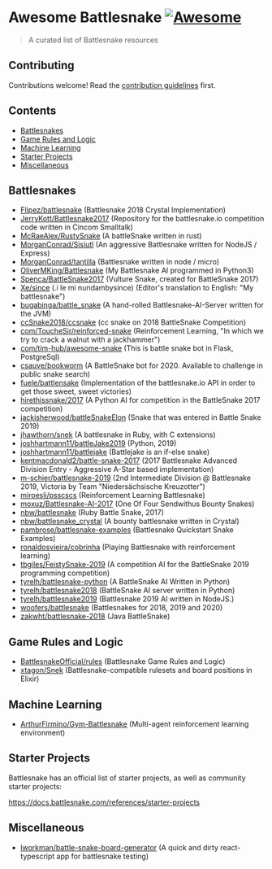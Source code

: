 # Awesome Battlesnake [![Awesome](https://awesome.re/badge.svg)](https://awesome.re)

> A curated list of Battlesnake resources

## Contributing

Contributions welcome! Read the [contribution guidelines](CONTRIBUTING.md) first.

## Contents

- [Battlesnakes](#battlesnakes)
- [Game Rules and Logic](#game-rules-and-logic)
- [Machine Learning](#machine-learning)
- [Starter Projects](#starter-projects)
- [Miscellaneous](#miscellaneous)

## Battlesnakes

- [Flipez/battlesnake](https://github.com/Flipez/battlesnake) (Battlesnake 2018 Crystal Implementation)
- [JerryKott/Battlesnake2017](https://github.com/JerryKott/Battlesnake2017) (Repository for the battlesnake.io competition code written in Cincom Smalltalk)
- [McRaeAlex/RustySnake](https://github.com/McRaeAlex/RustySnake) (A battleSnake written in rust)
- [MorganConrad/Sisiutl](https://github.com/MorganConrad/Sisiutl) (An aggressive Battlesnake written for NodeJS / Express)
- [MorganConrad/tantilla](https://github.com/MorganConrad/tantilla) (Battlesnake written in node / micro)
- [OliverMKing/Battlesnake](https://github.com/OliverMKing/Battlesnake) (My Battlesnake AI programmed in Python3)
- [Spenca/BattleSnake2017](https://github.com/Spenca/BattleSnake2017) (Vulture Snake, created for BattleSnake 2017)
- [Xe/since](https://github.com/Xe/since) (.i le mi nundambysince) (Editor's translation to English: "My battlesnake")
- [bugabinga/battle_snake](https://github.com/bugabinga/battle_snake) (A hand-rolled Battlesnake-AI-Server written for the JVM)
- [ccSnake2018/ccsnake](https://github.com/ccSnake2018/ccsnake) (cc snake on 2018 BattleSnake Competition)
- [com/ToucheSir/reinforced-snake](https://github.com/ToucheSir/reinforced-snake) (Reinforcement Learning, "In which we try to crack a walnut with a jackhammer")
- [com/tim-hub/awesome-snake](https://github.com/tim-hub/awesome-snake) (This is battle snake bot in Flask, PostgreSql)
- [csauve/bookworm](https://github.com/csauve/bookworm) (A BattleSnake bot for 2020. Available to challenge in public snake search)
- [fuele/battlensake](https://github.com/fuele/battlensake) (Implementation of the battlesnake.io API in order to get those sweet, sweet victories)
- [hirethissnake/2017](https://github.com/hirethissnake/2017) (A Python AI for competition in the BattleSnake 2017 competition)
- [jackisherwood/battleSnakeElon](https://github.com/jackisherwood/battleSnakeElon) (Snake that was entered in Battle Snake 2019)
- [jhawthorn/snek](https://github.com/jhawthorn/snek) (A battlesnake in Ruby, with C extensions)
- [joshhartmann11/battleJake2019](https://github.com/joshhartmann11/battleJake2019) (Python, 2019)
- [joshhartmann11/battlejake](https://github.com/joshhartmann11/battlejake) (Battlejake is an if-else snake)
- [kentmacdonald2/battle-snake-2017](https://github.com/kentmacdonald2/battle-snake-2017) (2017 Battlesnake Advanced Division Entry - Aggressive A-Star based implementation)
- [m-schier/battlesnake-2019](https://github.com/m-schier/battlesnake-2019) (2nd Intermediate Division @ Battlesnake 2019, Victoria by Team "Niedersächsische Kreuzotter")
- [miroesli/psscscs](https://github.com/miroesli/psscscs) (Reinforcement Learning Battlesnake)
- [moxuz/Battlesnake-AI-2017](https://github.com/moxuz/Battlesnake-AI-2017) (One Of Four Sendwithus Bounty Snakes)
- [nbw/battlesnake](https://github.com/nbw/battlesnake) (Ruby Battle Snake, 2017)
- [nbw/battlesnake_crystal](https://github.com/nbw/battlesnake_crystal) (A bounty battlesnake written in Crystal)
- [pambrose/battlesnake-examples](https://github.com/pambrose/battlesnake-examples) (Battlesnake Quickstart Snake Examples)
- [ronaldosvieira/cobrinha](https://github.com/ronaldosvieira/cobrinha) (Playing Battlesnake with reinforcement learning)
- [tbgiles/FeistySnake-2019](https://github.com/tbgiles/FeistySnake-2019) (A competition AI for the BattleSnake 2019 programming competition)
- [tyrelh/battlesnake-python](https://github.com/tyrelh/battlesnake-python) (A BattleSnake AI Written in Python)
- [tyrelh/battlesnake2018](https://github.com/tyrelh/battlesnake2018) (BattleSnake AI server written in Python)
- [tyrelh/battlesnake2019](https://github.com/tyrelh/battlesnake2019) (Battlesnake 2019 AI written in NodeJS.)
- [woofers/battlesnake](https://github.com/woofers/battlesnake) (Battlesnakes for 2018, 2019 and 2020)
- [zakwht/battlesnake-2018](https://github.com/zakwht/battlesnake-2018) (Java BattleSnake)

## Game Rules and Logic

- [BattlesnakeOfficial/rules](https://github.com/BattlesnakeOfficial/rules) (Battlesnake Game Rules and Logic)
- [xtagon/Snek](https://github.com/xtagon/snek) (Battlesnake-compatible rulesets and board positions in Elixir)

## Machine Learning

- [ArthurFirmino/Gym-Battlesnake](https://github.com/ArthurFirmino/gym-battlesnake) (Multi-agent reinforcement learning environment)

## Starter Projects

Battlesnake has an official list of starter projects, as well as community starter projects:

https://docs.battlesnake.com/references/starter-projects

## Miscellaneous

- [lworkman/battle-snake-board-generator](https://github.com/lworkman/battle-snake-board-generator) (A quick and dirty react-typescript app for battlesnake testing)
